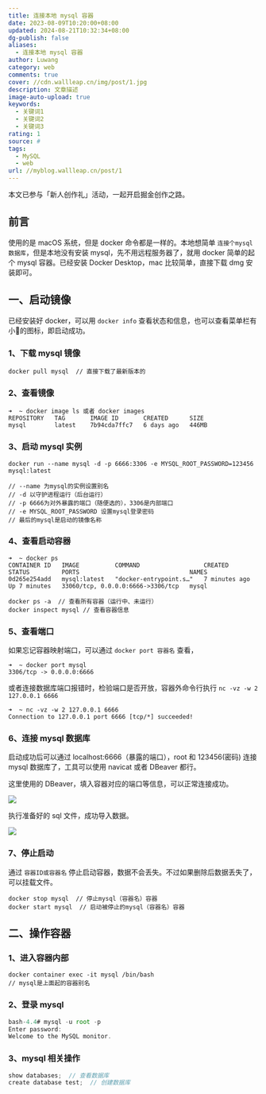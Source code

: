 ```yaml
---
title: 连接本地 mysql 容器
date: 2023-08-09T10:20:00+08:00
updated: 2024-08-21T10:32:34+08:00
dg-publish: false
aliases:
  - 连接本地 mysql 容器
author: Luwang
category: web
comments: true
cover: //cdn.wallleap.cn/img/post/1.jpg
description: 文章描述
image-auto-upload: true
keywords:
  - 关键词1
  - 关键词2
  - 关键词3
rating: 1
source: #
tags:
  - MySQL
  - web
url: //myblog.wallleap.cn/post/1
---
```


本文已参与「新人创作礼」活动，一起开启掘金创作之路。

## 前言

使用的是 macOS 系统，但是 docker 命令都是一样的。本地想简单 `连接个mysql数据库`，但是本地没有安装 mysql，先不用远程服务器了，就用 docker 简单的起个 mysql 容器。已经安装 Docker Desktop，mac 比较简单，直接下载 dmg 安装即可。

## 一、启动镜像

已经安装好 docker，可以用 `docker info` 查看状态和信息，也可以查看菜单栏有小🐳的图标，即启动成功。

### 1、下载 mysql 镜像

```
docker pull mysql  // 直接下载了最新版本的
```

### 2、查看镜像

```
➜  ~ docker image ls 或者 docker images
REPOSITORY   TAG       IMAGE ID       CREATED      SIZE
mysql        latest    7b94cda7ffc7   6 days ago   446MB
```

### 3、启动 mysql 实例

```
docker run --name mysql -d -p 6666:3306 -e MYSQL_ROOT_PASSWORD=123456 mysql:latest

// --name 为mysql的实例设置别名
// -d 以守护进程运行（后台运行）
// -p 6666为对外暴露的端口（随便选的），3306是内部端口
// -e MYSQL_ROOT_PASSWORD 设置mysql登录密码
// 最后的mysql是启动的镜像名称
```

### 4、查看启动容器

```
➜  ~ docker ps
CONTAINER ID   IMAGE          COMMAND                  CREATED         STATUS         PORTS                               NAMES
0d265e254add   mysql:latest   "docker-entrypoint.s…"   7 minutes ago   Up 7 minutes   33060/tcp, 0.0.0.0:6666->3306/tcp   mysql

docker ps -a  // 查看所有容器（运行中、未运行）
docker inspect mysql // 查看容器信息
```

### 5、查看端口

如果忘记容器映射端口，可以通过 `docker port 容器名` 查看，

```
➜  ~ docker port mysql
3306/tcp -> 0.0.0.0:6666
```

或者连接数据库端口报错时，检验端口是否开放，容器外命令行执行 `nc -vz -w 2 127.0.0.1 6666`

```
➜  ~ nc -vz -w 2 127.0.0.1 6666
Connection to 127.0.0.1 port 6666 [tcp/*] succeeded!

```

### 6、连接 mysql 数据库

启动成功后可以通过 localhost:6666（暴露的端口），root 和 123456(密码) 连接 mysql 数据库了，工具可以使用 navicat 或者 DBeaver 都行。

这里使用的 DBeaver，填入容器对应的端口等信息，可以正常连接成功。

![](https://cdn.wallleap.cn/img/pic/illustration/202308091021100.png)

执行准备好的 sql 文件，成功导入数据。

![](https://cdn.wallleap.cn/img/pic/illustration/202308091021101.png)

### 7、停止启动

通过 `容器ID或容器名` 停止启动容器，数据不会丢失。不过如果删除后数据丢失了，可以挂载文件。

```
docker stop mysql  // 停止mysql（容器名）容器
docker start mysql  // 启动被停止的mysql（容器名）容器
```

## 二、操作容器

### 1、进入容器内部

```
docker container exec -it mysql /bin/bash
// mysql是上面起的容器别名
```

### 2、登录 mysql

```js
bash-4.4# mysql -u root -p
Enter password:
Welcome to the MySQL monitor.
```

### 3、mysql 相关操作

```js
show databases;  // 查看数据库
create database test;  // 创建数据库
```

